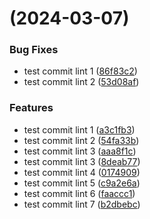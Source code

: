 #  (2024-03-07)


### Bug Fixes

* test commit lint 1 ([86f83c2](https://github.com/ms-yip/lerna-monorepo/commit/86f83c23e8edd369aa2bc2c180f1618e73e8e4d8))
* test commit lint 2 ([53d08af](https://github.com/ms-yip/lerna-monorepo/commit/53d08af1367ae9d17c80f43cf3c3e97f7754387d))


### Features

* test commit lint 1 ([a3c1fb3](https://github.com/ms-yip/lerna-monorepo/commit/a3c1fb32a0987e82f7634cf7c5e997db3f342309))
* test commit lint 2 ([54fa33b](https://github.com/ms-yip/lerna-monorepo/commit/54fa33b09eed663cb82fbd109503aa11dc7ad654))
* test commit lint 3 ([aaa8f1c](https://github.com/ms-yip/lerna-monorepo/commit/aaa8f1cf95ab42796fc23f0555056541a4a2b860))
* test commit lint 3 ([8deab77](https://github.com/ms-yip/lerna-monorepo/commit/8deab77708772db9d91daf66c34d1fa67549aaa2))
* test commit lint 4 ([0174909](https://github.com/ms-yip/lerna-monorepo/commit/0174909e872039f6c9666695c39c35950a68bc87))
* test commit lint 5 ([c9a2e6a](https://github.com/ms-yip/lerna-monorepo/commit/c9a2e6a0c39295f658702106e466e2f40998e068))
* test commit lint 6 ([faaccc1](https://github.com/ms-yip/lerna-monorepo/commit/faaccc105d103981a1284f7e129fe0e1371e38f0))
* test commit lint 7 ([b2dbebc](https://github.com/ms-yip/lerna-monorepo/commit/b2dbebc88df8308d71db72ca668db192887cf6d7))



